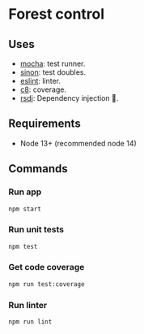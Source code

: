 # Forest control

## Uses
- [mocha](https://mochajs.org/): test runner.
- [sinon](https://sinonjs.org/): test doubles.
- [eslint](https://eslint.org/): linter.
- [c8](https://www.npmjs.com/package/c8): coverage.
- [rsdi](https://github.com/radzserg/rsdi): Dependency injection 🚀.

## Requirements
- Node 13+ (recommended node 14)

## Commands
### Run app

```bash
npm start
```

### Run unit tests

```bash
npm test
```

### Get code coverage

```bash
npm run test:coverage
```

### Run linter
```bash
npm run lint
```

